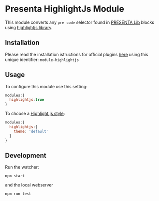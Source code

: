 # Presenta HighlightJs Module

This module converts any `pre code` selector found in [PRESENTA Lib](https://github.com/presenta-software/presenta-lib) blocks using [highlightjs library](https://highlightjs.org/).

## Installation

Please read the installation istructions for official plugins [here](https://lib.presenta.cc/extend/#install-an-official-plugin) using this unique identifier: `module-highlightjs`

## Usage

To configure this module use this setting:

```js
modules:{
  highlightjs:true
}
```

To choose a [Highlight.js style](https://highlightjs.org/static/demo/):

```js
modules:{
  highlightjs:{
  	theme: 'default'
  }
}
```

## Development

Run the watcher:

    npm start

and the local webserver

    npm run test



